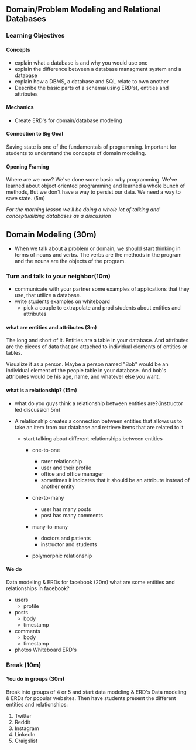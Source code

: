 ## Domain/Problem Modeling and Relational Databases

### Learning Objectives

#### Concepts
- explain what a database is and why you would use one
- explain the difference between a database managment system and a database
- explain how a DBMS, a database and SQL relate to own another
- Describe the basic parts of a schema(using ERD's), entities and attributes

#### Mechanics
- Create ERD's for domain/database modeling

#### Connection to Big Goal
Saving state is one of the fundamentals of programming. Important for students to understand the concepts of domain modeling.

#### Opening Framing
Where are we now? We've done some basic ruby programming. We've learned about object oriented programming and learned a whole bunch of methods, But we don't have a way to persist our data. We need a way to save state. (5m)


*For the morning lesson we'll be doing a whole lot of talking and conceptualizing databases as a discussion*

## Domain Modeling (30m)
- When we talk about a problem or domain, we should start thinking in terms of nouns and verbs. The verbs are the methods in the program and the nouns are the objects of the program.

### Turn and talk to your neighbor(10m)
- communicate with your partner some examples of applications that they use, that utilize a database.
- write students examples on whiteboard
  - pick a couple to extrapolate and prod students about entities and attributes


#### what are entities and attributes (3m)
The long and short of it. Entities are a table in your database. And attributes are the pieces of data that are attached to individual elements of entities or tables.

Visualize it as a person. Maybe a person named "Bob" would be an individual element of the people table in your database. And bob's attributes would be his age, name, and whatever else you want.

#### what is a relationship? (15m)
- what do you guys think a relationship between entities are?(instructor led discussion 5m)
- A relationship creates a connection between entities that allows us to take an item from our database and retrieve items that are related to it

  - start talking about different relationships between entities
    - one-to-one
      - rarer relationship
      - user and their profile
      - office and office manager
      - sometimes it indicates that it should be an attribute instead of another entity

    - one-to-many
      - user has many posts
      - post has many comments
    - many-to-many
      - doctors and patients
      - instructor and students
    - polymorphic relationship

#### We do
Data modeling & ERDs for facebook (20m)
what are some entities and relationships in facebook?
- users
  - profile
- posts
  - body
  - timestamp
- comments
  - body
  - timestamp
- photos
Whiteboard ERD's

### Break (10m)
#### You do in groups (30m)
Break into groups of 4 or 5 and start data modeling & ERD's
Data modeling & ERDs for popular websites. Then have students present the different entities and relationships:
1. Twitter
2. Reddit
3. Instagram
4. LinkedIn
5. Craigslist
